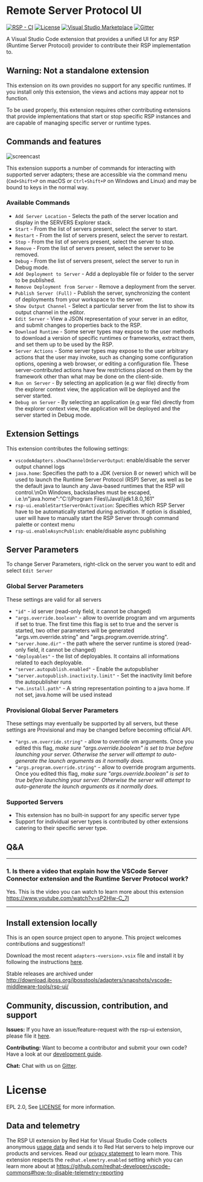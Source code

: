 # Remote Server Protocol UI

[![RSP - CI](https://img.shields.io/github/workflow/status/redhat-developer/vscode-rsp-ui/CI)](https://github.com/redhat-developer/vscode-rsp-ui/actions)
[![License](https://img.shields.io/badge/license-EPLv2.0-brightgreen.svg)](https://github.com/redhat-developer/vscode-rsp-ui/blob/master/README.md)
[![Visual Studio Marketplace](https://vsmarketplacebadge.apphb.com/version/redhat.vscode-rsp-ui.svg)](https://marketplace.visualstudio.com/items?itemName=redhat.vscode-rsp-ui)
[![Gitter](https://badges.gitter.im/redhat-developer/server-connector.svg)](https://gitter.im/redhat-developer/server-connector?utm_source=badge&utm_medium=badge&utm_campaign=pr-badge)

A Visual Studio Code extension that provides a unified UI for any RSP (Runtime Server Protocol) provider to contribute their RSP implementation to. 

## Warning: Not a standalone extension

This extension on its own provides no support for any specific runtimes. If you install only this extension, 
the views and actions may appear not to function. 

To be used properly, this extension requires other contributing extensions that provide implementations
that start or stop specific RSP instances and are capable of managing specific server or runtime types.

## Commands and features

![ screencast ](https://raw.githubusercontent.com/redhat-developer/vscode-rsp-ui/master/screencast/vscode-rsp-ui.gif)

This extension supports a number of commands for interacting with supported server adapters; these are accessible via the command menu (`Cmd+Shift+P` on macOS or `Ctrl+Shift+P` on Windows and Linux) and may be bound to keys in the normal way.

### Available Commands

   * `Add Server Location` - Selects the path of the server location and display in the SERVERS Explorer stack.
   * `Start` - From the list of servers present, select the server to start.
   * `Restart` - From the list of servers present, select the server to restart.
   * `Stop` - From the list of servers present, select the server to stop.
   * `Remove` - From the list of servers present, select the server to be removed.
   * `Debug` - From the list of servers present, select the server to run in Debug mode.
   * `Add Deployment to Server` - Add a deployable file or folder to the server to be published.
   * `Remove Deployment from Server` - Remove a deployment from the server.
   * `Publish Server (Full)` - Publish the server, synchronizing the content of deployments from your workspace to the server.
   * `Show Output Channel` - Select a particular server from the list to show its output channel in the editor.
   * `Edit Server` - View a JSON representation of your server in an editor, and submit changes to properties back to the RSP. 
   * `Download Runtime` - Some server types may expose to the user methods to download a version of specific runtimes or frameworks, extract them, and set them up to be used by the RSP. 
   * `Server Actions` - Some server types may expose to the user arbitrary actions that the user may invoke, such as changing some configuration options, opening a web browser, or editing a configuration file. These server-contributed actions have few restrictions placed on them by the framework other than what may be done on the client-side. 
   * `Run on Server` - By selecting an application (e.g war file) directly from the explorer context view, the application will be deployed and the server started.
   * `Debug on Server` - By selecting an application (e.g war file) directly from the explorer context view, the application will be deployed and the server started in Debug mode.

## Extension Settings

   This extension contributes the following settings:

   * `vscodeAdapters.showChannelOnServerOutput`: enable/disable the server output channel logs
   * `java.home`: Specifies the path to a JDK (version 8 or newer) which will be used to launch the Runtime Server Protocol (RSP) Server, as well as be the default java to launch any Java-based runtimes that the RSP will control.\nOn Windows, backslashes must be escaped, i.e.\n\"java.home\":\"C:\\\\Program Files\\\\Java\\\\jdk1.8.0_161\"
   * `rsp-ui.enableStartServerOnActivation`: Specifies which RSP Server have to be automatically started during activation. If option is disabled, user will have to manually start the RSP Server through command palette or context menu
   * `rsp-ui.enableAsyncPublish`: enable/disable async publishing

## Server Parameters
   To change Server Parameters, right-click on the server you want to edit and select `Edit Server`

### Global Server Parameters
   These settings are valid for all servers

   * `"id"` - id server (read-only field, it cannot be changed)
   * `"args.override.boolean"` - allow to override program and vm arguments if set to true. The first time this flag is set to true and the server is started, two other parameters will be generated "args.vm.override.string" and "args.program.override.string". 
   * `"server.home.dir"` - the path where the server runtime is stored (read-only field, it cannot be changed)
   * `"deployables"` - the list of deployables. It contains all informations related to each deployable.
   * `"server.autopublish.enabled"` - Enable the autopublisher
   * `"server.autopublish.inactivity.limit"` - Set the inactivity limit before the autopublisher runs
   * `"vm.install.path"` - A string representation pointing to a java home. If not set, java.home will be used instead

### Provisional Global Server Parameters
   These settings may eventually be supported by all servers, but these settings are Provisional and may be changed before becoming official API. 

   * `"args.vm.override.string"` - allow to override vm arguments. Once you edited this flag, *make sure "args.override.boolean" is set to true before launching your server. Otherwise the server will attempt to auto-generate the launch arguments as it normally does.*
   * `"args.program.override.string"` - allow to override program arguments. Once you edited this flag, *make sure "args.override.boolean" is set to true before launching your server. Otherwise the server will attempt to auto-generate the launch arguments as it normally does.*

### Supported Servers
   * This extension has no built-in support for any specific server type
   * Support for individual server types is contributed by other extensions catering to their specific server type.


## Q&A
---

### 1. Is there a video that explain how the VSCode Server Connector extension and the Runtime Server Protocol work?
Yes. This is the video you can watch to learn more about this extension https://www.youtube.com/watch?v=sP2Hlw-C_7I

   

-----------------------------------------------------------------------------------------------------------
## Install extension locally
This is an open source project open to anyone. This project welcomes contributions and suggestions!!

Download the most recent `adapters-<version>.vsix` file and install it by following the instructions [here](https://code.visualstudio.com/docs/editor/extension-gallery#_install-from-a-vsix). 

Stable releases are archived under http://download.jboss.org/jbosstools/adapters/snapshots/vscode-middleware-tools/rsp-ui/

## Community, discussion, contribution, and support

**Issues:** If you have an issue/feature-request with the rsp-ui extension, please file it [here](https://github.com/redhat-developer/vscode-rsp-ui/issues).

**Contributing:** Want to become a contributor and submit your own code? Have a look at our [development guide](https://github.com/redhat-developer/vscode-rsp-ui/blob/master/CONTRIBUTING.md).

**Chat:** Chat with us on [Gitter](https://gitter.im/redhat-developer/server-connector).

License
=======
EPL 2.0, See [LICENSE](LICENSE) for more information.


## Data and telemetry

The RSP UI extension by Red Hat for Visual Studio Code collects anonymous [usage data](USAGE_DATA.md) and sends it to Red Hat servers to help improve our products and services. Read our [privacy statement](https://developers.redhat.com/article/tool-data-collection) to learn more. This extension respects the `redhat.elemetry.enabled` setting which you can learn more about at https://github.com/redhat-developer/vscode-commons#how-to-disable-telemetry-reporting

